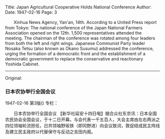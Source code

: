 Title: Japan Agricultural Cooperative Holds National Conference
Author:
Date: 1947-02-16
Page: 3

　　Xinhua News Agency, Yan'an, 14th. According to a United Press report from Tokyo: The national conference of the Japan National Farmers Association opened on the 12th. 1,500 representatives attended the meeting. The chairman of the conference was rotated among four leaders from both the left and right wings. Japanese Communist Party leader Nosaka Tetsu (also known as Okano Susumu) addressed the conference, urging the formation of a democratic front and the establishment of a democratic government to replace the conservative and reactionary Yoshida Cabinet.



<hr /> 

Original: 


### 日本农协举行全国会议

1947-02-16
第3版()
专栏：

　　日本农协举行全国会议
    【新华社延安十四日电】据合众社东京讯：日本全国农民协会全国会议，于十二日开幕。与会代表一千五百人，大会主席由左右两派之四位领袖轮流担任，日共领袖野坂铁（即冈野进）向会议致词，敦促结成民主阵线及建立民主政府以代替保守与反动之吉田内阁。
